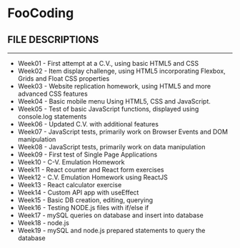 # FooCoding

## FILE DESCRIPTIONS
-------------------------------
- Week01 - First attempt at a C.V., using basic HTML5 and CSS
- Week02 - Item display challenge, using HTML5 incorporating Flexbox, Grids and Float CSS properties
- Week03 - Website replication homework, using HTML5 and more advanced CSS features
- Week04 - Basic mobile menu Using HTML5, CSS and JavaScript.
- Week05 - Test of basic JavaScript functions, displayed using console.log statements
- Week06 - Updated C.V. with additional features
- Week07 - JavaScript tests, primarily work on Browser Events and DOM manipulation
- Week08 - JavaScript tests, primarily work on data manipulation
- Week09 - First test of Single Page Applications
- Week10 - C-V. Emulation Homework
- Week11 - React counter and React form exercises
- Week12 - C.V. Emulation Homework using ReactJS
- Week13 - React calculator exercise
- Week14 - Custom API app with useEffect
- Week15 - Basic DB creation, editing, querying
- Week16 - Testing NODE.js files with if/else if
- Week17 - mySQL queries on database and insert into database
- Week18 - node.js
- Week19 - mySQL and node.js prepared statements to query the database 


